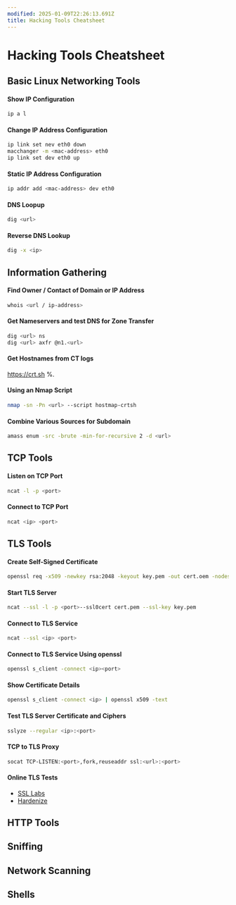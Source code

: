 ```yaml
---
modified: 2025-01-09T22:26:13.691Z
title: Hacking Tools Cheatsheet
---
```


# Hacking Tools Cheatsheet

## Basic Linux Networking Tools

#### Show IP Configuration

```bash
ip a l
```

#### Change IP Address Configuration

```bash
ip link set nev eth0 down
macchanger -m <mac-address> eth0
ip link set dev eth0 up
```

#### Static IP Address Configuration

```bash
ip addr add <mac-address> dev eth0
```

#### DNS Loopup

```bash
dig <url>
```

#### Reverse DNS Lookup

```bash
dig -x <ip>
```

## Information Gathering

#### Find Owner / Contact of Domain or IP Address

```bash
whois <url / ip-address>
```

#### Get Nameservers and test DNS for Zone Transfer

```bash
dig <url> ns
dig <url> axfr @n1.<url>
```

#### Get Hostnames from CT logs

https://crt.sh
%.<url>

#### Using an Nmap Script

```bash
nmap -sn -Pn <url> --script hostmap-crtsh
```

#### Combine Various Sources for Subdomain

```bash
amass enum -src -brute -min-for-recursive 2 -d <url>
```

## TCP Tools

#### Listen on TCP Port

```bash
ncat -l -p <port>
```

#### Connect to TCP Port

```bash
ncat <ip> <port>
```

## TLS Tools

#### Create Self-Signed Certificate

```bash
openssl req -x509 -newkey rsa:2048 -keyout key.pem -out cert.oem -nodes -subj "/CN=<url>/"
```

#### Start TLS Server

```bash
ncat --ssl -l -p <port>--ssl0cert cert.pem --ssl-key key.pem
```

#### Connect to TLS Service

```bash
ncat --ssl <ip> <port>
```

#### Connect to TLS Service Using openssl

```bash
openssl s_client -connect <ip><port>
```

#### Show Certificate Details

```bash
openssl s_client -connect <ip> | openssl x509 -text
```

#### Test TLS Server Certificate and Ciphers

```bash
sslyze --regular <ip>:<port>
```

#### TCP to TLS Proxy

```bash
socat TCP-LISTEN:<port>,fork,reuseaddr ssl:<url>:<port>
```

#### Online TLS Tests

- [SSL Labs](ssllabs.com)
- [Hardenize](hardenize.com)

## HTTP Tools

## Sniffing

## Network Scanning

## Shells
